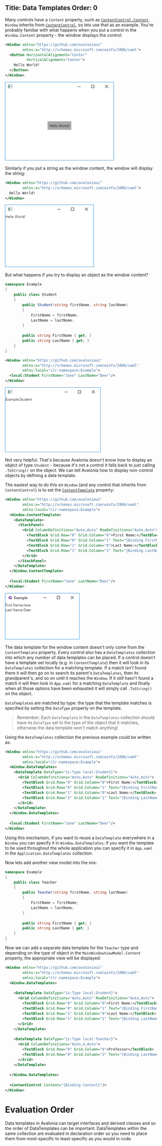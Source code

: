 Title: Data Templates
Order: 0
---
Many controls have a `Content` property, such as
[`ContentControl.Content`](/api/Avalonia.Controls/ContentControl/4B02A756). `Window` inherits from
[`ContentControl`](/docs/controls/contentcontrol), so lets use that as an example. You're probably
familiar with what happens when you put a control in the `Window.Content` property - the window
displays the control:

```xml
<Window xmlns="https://github.com/avaloniaui"
        xmlns:x="http://schemas.microsoft.com/winfx/2006/xaml">
  <Button HorizontalAlignment="Center"
          VerticalAlignment="Center">
    Hello World!
  </Button>
</Window>
```

![Hello World button](images/hello-world-button.png)

Similarly if you put a string as the window content, the window will display the string:

```xml
<Window xmlns="https://github.com/avaloniaui"
        xmlns:x="http://schemas.microsoft.com/winfx/2006/xaml">
  Hello World!
</Window>
```

![Hello World string](images/hello-world-string.png)

But what happens if you try to display an object as the window content?

```csharp
namespace Example
{
    public class Student
    {
        public Student(string firstName, string lastName)
        {
            FirstName = firstName;
            LastName = lastName;
        }

        public string FirstName { get; }
        public string LastName { get; }
    }
}
```

```xml
<Window xmlns="https://github.com/avaloniaui"
        xmlns:x="http://schemas.microsoft.com/winfx/2006/xaml"
        xmlns:local="clr-namespace:Example">
  <local:Student FirstName="Jane" LastName="Deer"/>
</Window>
```

![Student without DataTemplate](images/student-no-datatemplate.png)

Not very helpful. That's because Avalonia doesn't know _how_ to display an object of type `Student` -
because it's not a control it falls back to just calling `.ToString()` on the object. We can tell
Avalonia how to display non-control objects by defining a data template.

The easiest way to do this on `Window` (and any control that inherits from `ContentControl`) is to
set the [`ContentTemplate`](/api/Avalonia.Controls/ContentControl/7AA9343E) property:

```xml
<Window xmlns="https://github.com/avaloniaui"
        xmlns:x="http://schemas.microsoft.com/winfx/2006/xaml"
        xmlns:local="clr-namespace:Example">
  <Window.ContentTemplate>
    <DataTemplate>
      <StackPanel>
        <Grid ColumnDefinitions="Auto,Auto" RowDefinitions="Auto,Auto">
          <TextBlock Grid.Row="0" Grid.Column="0">First Name:</TextBlock>
          <TextBlock Grid.Row="0" Grid.Column="1" Text="{Binding FirstName}"/>
          <TextBlock Grid.Row="1" Grid.Column="0">Last Name:</TextBlock>
          <TextBlock Grid.Row="1" Grid.Column="1" Text="{Binding LastName}"/>
        </Grid>
      </StackPanel>
    </DataTemplate>
  </Window.ContentTemplate>

  <local:Student FirstName="Jane" LastName="Deer"/>
</Window>
```

![Student first and last name](images/student-first-last-name.png)

The data template for the window content doesn't only come from the `ContentTemplate` property.
Every control also has a `DataTemplates` collection into which any number of data templates can
be placed. If a control doesn't have a template set locally (e.g. in `ContentTemplate`) then it
will look in its `DataTemplates` collection for a matching template. If a match isn't found there
it will then go on to search its parent's `DataTemplates`, then its grandparent's, and so on until
it reaches the `Window`. If it _still_ hasn't found a match it will then look in `App.xaml` for
a matching `DataTemplate` and finally when all those options have been exhausted it will simply
call `.ToString()` on the object.

`DataTemplate`s are matched by type: the type that the template matches is specified by setting
the `DataType` property on the template.

> Remember: Each `DataTemplate` in the `DataTemplates` collection should have its `DataType` set
  to the type of the object that it matches, otherwise the data template won't match anything!

Using the `DataTemplates` collection the previous example could be written as:

```xml
<Window xmlns="https://github.com/avaloniaui"
        xmlns:x="http://schemas.microsoft.com/winfx/2006/xaml"
        xmlns:local="clr-namespace:Example">
  <Window.DataTemplates>
    <DataTemplate DataType="{x:Type local:Student}">
      <Grid ColumnDefinitions="Auto,Auto" RowDefinitions="Auto,Auto">
        <TextBlock Grid.Row="0" Grid.Column="0">First Name:</TextBlock>
        <TextBlock Grid.Row="0" Grid.Column="1" Text="{Binding FirstName}"/>
        <TextBlock Grid.Row="1" Grid.Column="0">Last Name:</TextBlock>
        <TextBlock Grid.Row="1" Grid.Column="1" Text="{Binding LastName}"/>
      </Grid>
    </DataTemplate>
  </Window.DataTemplates>

  <local:Student FirstName="Jane" LastName="Deer"/>
</Window>
```

Using this mechanism, if you want to reuse a `DataTemplate` everywhere in a `Window` you can
specify it in `Window.DataTemplates`; if you want the template to be used throughout the whole
application you can specify it in `App.xaml` in the `Application.DataTemplates` collection.

Now lets add another view model into the mix:

```csharp
namespace Example
{
    public class Teacher
    {
        public Teacher(string firstName, string lastName)
        {
            FirstName = firstName;
            LastName = lastName;
        }

        public string FirstName { get; }
        public string LastName { get; }
    }
}
```

Now we can add a separate data template for the `Teacher` type and depending on the type of object
in the `MainWindowViewModel.Content` property, the appropriate view will be displayed:

```xml
<Window xmlns="https://github.com/avaloniaui"
        xmlns:x="http://schemas.microsoft.com/winfx/2006/xaml"
        xmlns:local="clr-namespace:Example">
  <Window.DataTemplates>

    <DataTemplate DataType="{x:Type local:Student}">
      <Grid ColumnDefinitions="Auto,Auto" RowDefinitions="Auto,Auto">
        <TextBlock Grid.Row="0" Grid.Column="0">First Name:</TextBlock>
        <TextBlock Grid.Row="0" Grid.Column="1" Text="{Binding FirstName}"/>
        <TextBlock Grid.Row="1" Grid.Column="0">Last Name:</TextBlock>
        <TextBlock Grid.Row="1" Grid.Column="1" Text="{Binding LastName}"/>
      </Grid>
    </DataTemplate>

    <DataTemplate DataType="{x:Type local:Teacher}">
      <Grid ColumnDefinitions="Auto,4,Auto">
        <TextBlock Grid.Row="0" Grid.Column="0">Professor</TextBlock>
        <TextBlock Grid.Row="0" Grid.Column="2" Text="{Binding LastName}"/>
      </Grid>
    </DataTemplate>

  </Window.DataTemplates>

  <ContentControl Content="{Binding Content}"/>
</Window>
```

# Evaluation Order

Data templates in Avalonia can target interfaces and derived classes and so the order of
DataTemplates can be important: DataTemplates within the same collection are evaluated in
declaration order so you need to place them from most-specific to least-specific as you would
in code.